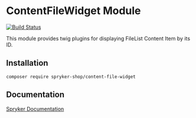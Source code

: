 # ContentFileWidget Module
[![Build Status](https://travis-ci.org/spryker-shop/content-file-widget.svg)](https://travis-ci.org/spryker-shop/content-file-widget)

This module provides twig plugins for displaying FileList Content Item by its ID.

## Installation

```
composer require spryker-shop/content-file-widget
```

## Documentation

[Spryker Documentation](https://academy.spryker.com/developing_with_spryker/module_guide/modules.html)
